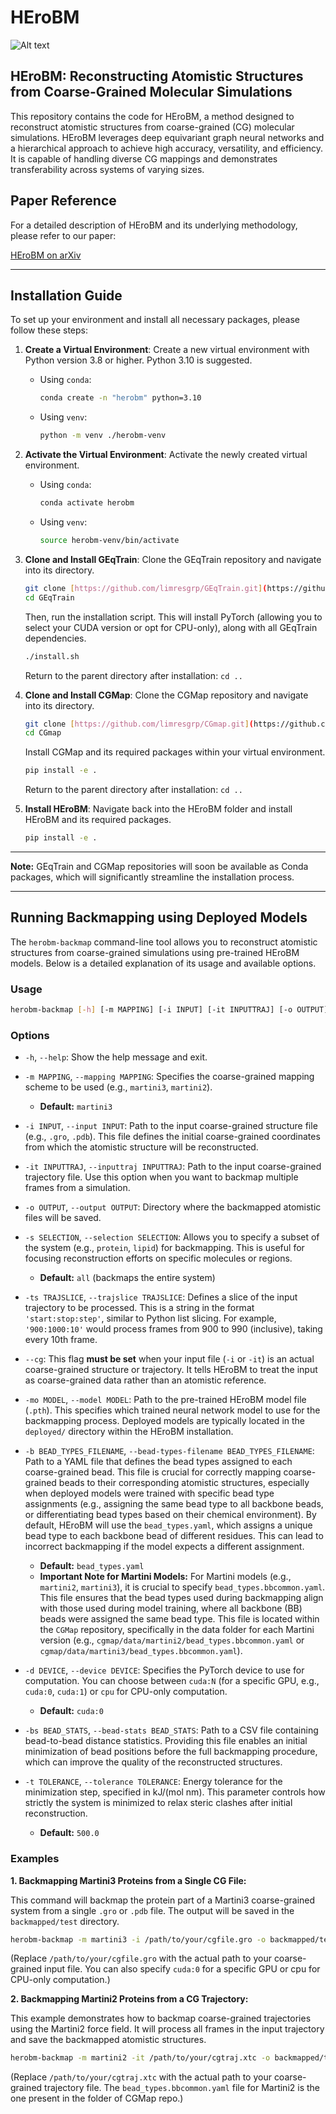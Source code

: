 # HEroBM

![Alt text](logo.svg?raw=true "HEroBM")

## HEroBM: Reconstructing Atomistic Structures from Coarse-Grained Molecular Simulations

This repository contains the code for HEroBM, a method designed to reconstruct atomistic structures from coarse-grained (CG) molecular simulations. HEroBM leverages deep equivariant graph neural networks and a hierarchical approach to achieve high accuracy, versatility, and efficiency. It is capable of handling diverse CG mappings and demonstrates transferability across systems of varying sizes.

## Paper Reference

For a detailed description of HEroBM and its underlying methodology, please refer to our paper:

[HEroBM on arXiv](https://arxiv.org/abs/2404.16911)

---

## Installation Guide

To set up your environment and install all necessary packages, please follow these steps:

1.  **Create a Virtual Environment**:
    Create a new virtual environment with Python version 3.8 or higher. Python 3.10 is suggested.
    * Using `conda`:
        ```bash
        conda create -n "herobm" python=3.10
        ```
    * Using `venv`:
        ```bash
        python -m venv ./herobm-venv
        ```

2.  **Activate the Virtual Environment**:
    Activate the newly created virtual environment.
    * Using `conda`:
        ```bash
        conda activate herobm
        ```
    * Using `venv`:
        ```bash
        source herobm-venv/bin/activate
        ```

3.  **Clone and Install GEqTrain**:
    Clone the GEqTrain repository and navigate into its directory.
    ```bash
    git clone [https://github.com/limresgrp/GEqTrain.git](https://github.com/limresgrp/GEqTrain.git)
    cd GEqTrain
    ```
    Then, run the installation script. This will install PyTorch (allowing you to select your CUDA version or opt for CPU-only), along with all GEqTrain dependencies.
    ```bash
    ./install.sh
    ```
    Return to the parent directory after installation: `cd ..`

4.  **Clone and Install CGMap**:
    Clone the CGMap repository and navigate into its directory.
    ```bash
    git clone [https://github.com/limresgrp/CGmap.git](https://github.com/limresgrp/CGmap.git)
    cd CGmap
    ```
    Install CGMap and its required packages within your virtual environment.
    ```bash
    pip install -e .
    ```
    Return to the parent directory after installation: `cd ..`

5.  **Install HEroBM**:
    Navigate back into the HEroBM folder and install HEroBM and its required packages.
    ```bash
    pip install -e .
    ```

---

**Note:** GEqTrain and CGMap repositories will soon be available as Conda packages, which will significantly streamline the installation process.

---

## Running Backmapping using Deployed Models

The `herobm-backmap` command-line tool allows you to reconstruct atomistic structures from coarse-grained simulations using pre-trained HEroBM models. Below is a detailed explanation of its usage and available options.

### Usage

```bash
herobm-backmap [-h] [-m MAPPING] [-i INPUT] [-it INPUTTRAJ] [-o OUTPUT] [-s SELECTION] [-ts TRAJSLICE] [--cg] [-mo MODEL] [-b BEAD_TYPES_FILENAME] [-d DEVICE] [-bs BEAD_STATS] [-t TOLERANCE]
```

### Options

* `-h`, `--help`: Show the help message and exit.

* `-m MAPPING`, `--mapping MAPPING`:
    Specifies the coarse-grained mapping scheme to be used (e.g., `martini3`, `martini2`).
    * **Default:** `martini3`

* `-i INPUT`, `--input INPUT`:
    Path to the input coarse-grained structure file (e.g., `.gro`, `.pdb`). This file defines the initial coarse-grained coordinates from which the atomistic structure will be reconstructed.

* `-it INPUTTRAJ`, `--inputtraj INPUTTRAJ`:
    Path to the input coarse-grained trajectory file. Use this option when you want to backmap multiple frames from a simulation.

* `-o OUTPUT`, `--output OUTPUT`:
    Directory where the backmapped atomistic files will be saved.

* `-s SELECTION`, `--selection SELECTION`:
    Allows you to specify a subset of the system (e.g., `protein`, `lipid`) for backmapping. This is useful for focusing reconstruction efforts on specific molecules or regions.
    * **Default:** `all` (backmaps the entire system)

* `-ts TRAJSLICE`, `--trajslice TRAJSLICE`:
    Defines a slice of the input trajectory to be processed. This is a string in the format `'start:stop:step'`, similar to Python list slicing. For example, `'900:1000:10'` would process frames from 900 to 990 (inclusive), taking every 10th frame.

* `--cg`:
    This flag **must be set** when your input file (`-i` or `-it`) is an actual coarse-grained structure or trajectory. It tells HEroBM to treat the input as coarse-grained data rather than an atomistic reference.

* `-mo MODEL`, `--model MODEL`:
    Path to the pre-trained HEroBM model file (`.pth`). This specifies which trained neural network model to use for the backmapping process. Deployed models are typically located in the `deployed/` directory within the HEroBM installation.

* `-b BEAD_TYPES_FILENAME`, `--bead-types-filename BEAD_TYPES_FILENAME`:
    Path to a YAML file that defines the bead types assigned to each coarse-grained bead. This file is crucial for correctly mapping coarse-grained beads to their corresponding atomistic structures, especially when deployed models were trained with specific bead type assignments (e.g., assigning the same bead type to all backbone beads, or differentiating bead types based on their chemical environment). By default, HEroBM will use the `bead_types.yaml`, which assigns a unique bead type to each backbone bead of different residues. This can lead to incorrect backmapping if the model expects a different assignment.
    * **Default:** `bead_types.yaml`
    * **Important Note for Martini Models:** For Martini models (e.g., `martini2`, `martini3`), it is crucial to specify `bead_types.bbcommon.yaml`. This file ensures that the bead types used during backmapping align with those used during model training, where all backbone (BB) beads were assigned the same bead type. This file is located within the `CGMap` repository, specifically in the data folder for each Martini version (e.g., `cgmap/data/martini2/bead_types.bbcommon.yaml` or `cgmap/data/martini3/bead_types.bbcommon.yaml`).

* `-d DEVICE`, `--device DEVICE`:
    Specifies the PyTorch device to use for computation. You can choose between `cuda:N` (for a specific GPU, e.g., `cuda:0`, `cuda:1`) or `cpu` for CPU-only computation.
    * **Default:** `cuda:0`

* `-bs BEAD_STATS`, `--bead-stats BEAD_STATS`:
    Path to a CSV file containing bead-to-bead distance statistics. Providing this file enables an initial minimization of bead positions before the full backmapping procedure, which can improve the quality of the reconstructed structures.

* `-t TOLERANCE`, `--tolerance TOLERANCE`:
    Energy tolerance for the minimization step, specified in kJ/(mol nm). This parameter controls how strictly the system is minimized to relax steric clashes after initial reconstruction.
    * **Default:** `500.0`

### Examples

**1. Backmapping Martini3 Proteins from a Single CG File:**

This command will backmap the protein part of a Martini3 coarse-grained system from a single `.gro` or `.pdb` file. The output will be saved in the `backmapped/test` directory.

```bash
herobm-backmap -m martini3 -i /path/to/your/cgfile.gro -o backmapped/test -s protein --cg -mo deployed/martini3.protein.v2.pth -d cuda:0 -b bead_types.bbcommon.yaml
```

(Replace `/path/to/your/cgfile.gro` with the actual path to your coarse-grained input file. You can also specify `cuda:0` for a specific GPU or cpu for CPU-only computation.)

**2. Backmapping Martini2 Proteins from a CG Trajectory:**

This example demonstrates how to backmap coarse-grained trajectories using the Martini2 force field. It will process all frames in the input trajectory and save the backmapped atomistic structures.

```bash
herobm-backmap -m martini2 -it /path/to/your/cgtraj.xtc -o backmapped/test -s protein --cg -mo deployed/martini2.protein.v2.pth -d cuda:0 -b bead_types.bbcommon.yaml
```

(Replace `/path/to/your/cgtraj.xtc` with the actual path to your coarse-grained trajectory file. The `bead_types.bbcommon.yaml` file for Martini2 is the one present in the folder of CGMap repo.)